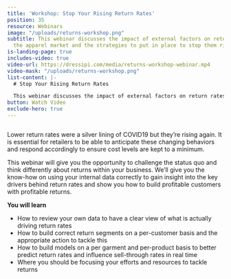 ```yaml
---
title: 'Workshop: Stop Your Rising Return Rates'
position: 35
resource: Webinars
image: "/uploads/returns-workshop.png"
subtitle: This webinar discusses the impact of external factors on return rates within
  the apparel market and the strategies to put in place to stop them rising.
is-landing-page: true
includes-video: true
video-url: https://dressipi.com/media/returns-workshop-webinar.mp4
video-mask: "/uploads/returns-workshop.png"
list-content: |-
  # Stop Your Rising Return Rates

  This webinar discusses the impact of external factors on return rates within the apparel market and the strategies to put in place to stop them rising.
button: Watch Video
exclude-hero: true
---
```


<h1 style="font-size:0px;font-color:white;padding:0;margin:0;line-height:0">Workshop: Stop Your Rising Return Rates</h1>

Lower return rates were a silver lining of COVID19 but they’re rising again. It is essential for retailers to be able to anticipate these changing behaviors and respond accordingly to ensure cost levels are kept to a minimum. 

This webinar will give you the opportunity to challenge the status quo and think differently about returns within your business. We’ll give you the know-how on using your internal data correctly to gain insight into the key drivers behind return rates and show you how to build profitable customers with profitable returns.

<p style="font-weight: bold; width: 100%">You will learn</p>

- How to review your own data to have a clear view of what is actually driving return rates
- How to build correct return segments on a per-customer basis and the appropriate action to tackle this
- How to build models on a per garment and per-product basis to better predict return rates and influence sell-through rates in real time
- Where you should be focusing your efforts and resources to tackle returns
